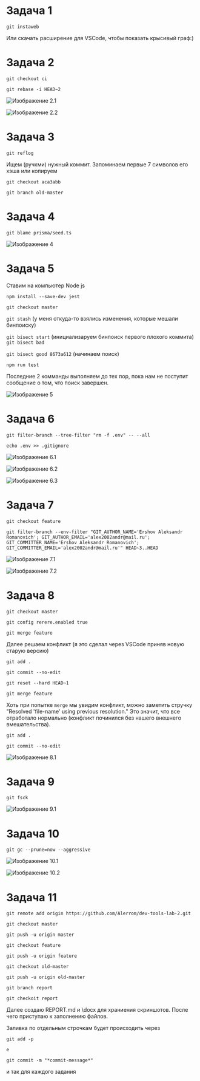 # Задача 1
`git instaweb` 

Или скачать расширение для VSCode, чтобы показать крысивый граф:)

# Задача 2
`git checkout ci`

`git rebase -i HEAD~2`

![Изображение 2.1](\docx\task-2-1.png)

![Изображение 2.2](\docx\task-2-2.png)

# Задача 3
`git reflog`

Ищем (ручкми) нужный коммит. Запоминаем первые 7 символов его хэша или копируем

`git checkout aca3abb`

`git branch old-master`

# Задача 4
`git blame prisma/seed.ts`

![Изображение 4](\docx\task-4-1.png)

# Задача 5
Ставим на компьютер Node js

`npm install --save-dev jest`

`git checkout master`

`git stash` (у меня откуда-то взялись изменения, которые мешали бинпоиску)

`git bisect start` (инициализаруем бинпоиск первого плохого коммита)
`git bisect bad`

`git bisect good 8673a612` (начинаем поиск)

`npm run test`

Последние 2 комманды выполняем до тех пор, пока нам не поступит сообщение о том, что поиск завершен.

![Изображение 5](\docx\task-5-1.png)

# Задача 6
`git filter-branch --tree-filter "rm -f .env" -- --all`

`echo .env >> .gitignore`

![Изображение 6.1](\docx\task-6-1.png)

![Изображение 6.2](\docx\task-6-2.png)

![Изображение 6.3](\docx\task-6-3.png)

# Задача 7
`git checkout feature`

`git filter-branch --env-filter "GIT_AUTHOR_NAME='Ershov Aleksandr Romanovich'; GIT_AUTHOR_EMAIL='alex2002andr@mail.ru'; GIT_COMMITTER_NAME='Ershov Aleksandr Romanovich'; GIT_COMMITTER_EMAIL='alex2002andr@mail.ru'" HEAD~3..HEAD`

![Изображение 7.1](\docx\task-7-1.png)

![Изображение 7.2](\docx\task-7-2.png)

# Задача 8
`git checkout master`

`git config rerere.enabled true`

`git merge feature`

Далее решаем конфликт (я это сделал через VSCode приняв новую старую версию)

`git add .`

`git commit --no-edit`

`git reset --hard HEAD~1`

`git merge feature`

Хоть при попытке `merge` мы увидим конфликт, можно заметить стручку "Resolved 'file-name' using previous resolution." Это значит, что все отработало нормально (конфликт починился без нашего внешнего вмешательства).

`git add .`

`git commit --no-edit`

![Изображение 8.1](\docx\task-8-1.png)

# Задача 9
`git fsck`

![Изображение 9.1](\docx\task-9-1.png)

# Задача 10
`git gc --prune=now --aggressive`

![Изображение 10.1](\docx\task-10-1.png)

![Изображение 10.2](\docx\task-10-2.png)

# Задача 11
`git remote add origin https://github.com/Alerrom/dev-tools-lab-2.git`

`git checkout master`

`git push -u origin master`

`git checkout feature`

`git push -u origin feature`

`git checkout old-master`

`git push -u origin old-master`

`git branch report`

`git checkoit report`

Далее создаю REPORT.md и \docx для храниения скриншотов. После чего приступаю к заполнению файлов.

Заливка по отдельным строчкам будет происходить через

`git add -p`

`e`

`git commit -m "*commit-message*"`

и так для каждого задания
